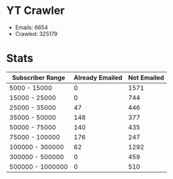 # YT Crawler
- Emails: 6654
- Crawled: 325179

# Stats
| Subscriber Range  | Already Emailed | Not Emailed |
|-------|-------|-------|
| 5000 - 15000 | 0 | 1571 |
| 15000 - 25000 | 0 | 744 |
| 25000 - 35000 | 47 | 446 |
| 35000 - 50000 | 148 | 377 |
| 50000 - 75000 | 140 | 435 |
| 75000 - 100000 | 176 | 247 |
| 100000 - 300000 | 62 | 1292 |
| 300000 - 500000 | 0 | 459 |
| 500000 - 1000000 | 0 | 510 |
